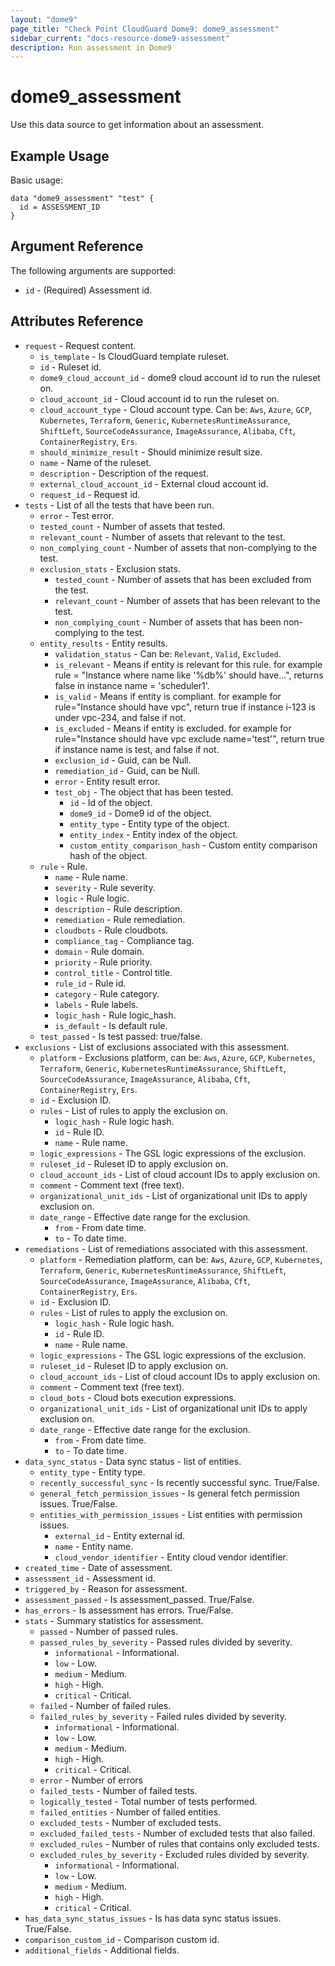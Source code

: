 ```yaml
---
layout: "dome9"
page_title: "Check Point CloudGuard Dome9: dome9_assessment"
sidebar_current: "docs-resource-dome9-assessment"
description: Run assessment in Dome9
---
```


# dome9_assessment

Use this data source to get information about an assessment.

## Example Usage

Basic usage:

```hcl
data "dome9_assessment" "test" {
  id = ASSESSMENT_ID
}
```

## Argument Reference

The following arguments are supported:

* `id` - (Required) Assessment id.


  
## Attributes Reference

* `request` - Request content.
  * `is_template` - Is CloudGuard template ruleset.
  * `id` - Ruleset id.
  * `dome9_cloud_account_id` - dome9 cloud account id to run the ruleset on.
  * `cloud_account_id` - Cloud account id to run the ruleset on.
  * `cloud_account_type` - Cloud account type. Can be: `Aws`, `Azure`, `GCP`, `Kubernetes`, `Terraform`, `Generic`, `KubernetesRuntimeAssurance`, `ShiftLeft`, `SourceCodeAssurance`, `ImageAssurance`, `Alibaba`, `Cft`, `ContainerRegistry`, `Ers`.
  * `should_minimize_result` - Should minimize result size.
  * `name` - Name of the ruleset.
  * `description` - Description of the request.
  * `external_cloud_account_id` - External cloud account id.
  * `request_id` - Request id.
* `tests` - List of all the tests that have been run.
  * `error` - Test error.
  * `tested_count` - Number of assets that tested.
  * `relevant_count` - Number of assets that relevant to the test.
  * `non_complying_count` - Number of assets that non-complying to the test.
  * `exclusion_stats` - Exclusion stats.
    * `tested_count` - Number of assets that has been excluded from the test.
    * `relevant_count` - Number of assets that has been relevant to the test.
    * `non_complying_count` - Number of assets that has been non-complying to the test.
  * `entity_results` - Entity results.
    * `validation_status` - Can be: `Relevant`, `Valid`, `Excluded`.
    * `is_relevant` - Means if entity is relevant for this rule. for example rule = "Instance where name like '%db%' should have...", returns false in instance name = 'scheduler1'.
    * `is_valid` - Means if entity is compliant. for example for rule="Instance should have vpc", return true if instance i-123 is under vpc-234, and false if not.
    * `is_excluded` - Means if entity is excluded. for example for rule="Instance should have vpc exclude name='test'", return true if instance name is test, and false if not.
    * `exclusion_id` - Guid, can be Null.
    * `remediation_id` - Guid, can be Null.
    * `error` - Entity result error.
    * `test_obj` - The object that has been tested.
      * `id` - Id of the object.
      * `dome9_id` - Dome9 id of the object.
      * `entity_type` - Entity type of the object.
      * `entity_index` - Entity index of the object.
      * `custom_entity_comparison_hash` - Custom entity comparison hash of the object.
  * `rule` - Rule.
    * `name` - Rule name.
    * `severity` - Rule severity.
    * `logic` - Rule logic.
    * `description` - Rule description.
    * `remediation` - Rule remediation.
    * `cloudbots` - Rule cloudbots.
    * `compliance_tag` - Compliance tag.
    * `domain` - Rule domain.
    * `priority` - Rule priority.
    * `control_title` - Control title.
    * `rule_id` - Rule id.
    * `category` - Rule category.
    * `labels` - Rule labels.
    * `logic_hash` - Rule logic_hash.
    * `is_default` - Is default rule.
  * `test_passed` - Is test passed: true/false.
* `exclusions` - List of exclusions associated with this assessment.
  * `platform` - Exclusions platform, can be: `Aws`, `Azure`, `GCP`, `Kubernetes`, `Terraform`, `Generic`, `KubernetesRuntimeAssurance`, `ShiftLeft`, `SourceCodeAssurance`, `ImageAssurance`, `Alibaba`, `Cft`, `ContainerRegistry`, `Ers`.
  * `id` - Exclusion ID.
  * `rules` - List of rules to apply the exclusion on.
    * `logic_hash` - Rule logic hash.
    * `id` - Rule ID.
    * `name` - Rule name.
  * `logic_expressions` - The GSL logic expressions of the exclusion.
  * `ruleset_id` - Ruleset ID to apply exclusion on.
  * `cloud_account_ids` - List of cloud account IDs to apply exclusion on.
  * `comment` - Comment text (free text).
  * `organizational_unit_ids` - List of organizational unit IDs to apply exclusion on.
  * `date_range` - Effective date range for the exclusion.
    * `from` - From date time.
    * `to` - To date time.
* `remediations` - List of remediations associated with this assessment.
  * `platform` - Remediation platform, can be: `Aws`, `Azure`, `GCP`, `Kubernetes`, `Terraform`, `Generic`, `KubernetesRuntimeAssurance`, `ShiftLeft`, `SourceCodeAssurance`, `ImageAssurance`, `Alibaba`, `Cft`, `ContainerRegistry`, `Ers`.
  * `id` - Exclusion ID.
  * `rules` - List of rules to apply the exclusion on.
    * `logic_hash` - Rule logic hash.
    * `id` - Rule ID.
    * `name` - Rule name.
  * `logic_expressions` - The GSL logic expressions of the exclusion.
  * `ruleset_id` - Ruleset ID to apply exclusion on.
  * `cloud_account_ids` - List of cloud account IDs to apply exclusion on.
  * `comment` - Comment text (free text).
  * `cloud_bots` - Cloud bots execution expressions.
  * `organizational_unit_ids` - List of organizational unit IDs to apply exclusion on.
  * `date_range` - Effective date range for the exclusion.
    * `from` - From date time.
    * `to` - To date time.
* `data_sync_status` - Data sync status - list of entities.
  * `entity_type` - Entity type.
  * `recently_successful_sync` - Is recently successful sync. True/False.
  * `general_fetch_permission_issues` - Is general fetch permission issues. True/False.
  * `entities_with_permission_issues` - List entities with permission issues.
    * `external_id` - Entity external id.
    * `name` - Entity name.
    * `cloud_vendor_identifier` - Entity cloud vendor identifier.
* `created_time` - Date of assessment.
* `assessment_id` - Assessment id.
* `triggered_by` - Reason for assessment.
* `assessment_passed` - Is assessment_passed. True/False.
* `has_errors` - Is assessment has errors. True/False.
* `stats` - Summary statistics for assessment.
  * `passed` - Number of passed rules.
  * `passed_rules_by_severity` - Passed rules divided by severity.
    * `informational` - Informational.
    * `low` - Low.
    * `medium` - Medium.
    * `high` - High.
    * `critical` - Critical.
  * `failed` - Number of failed rules.
  * `failed_rules_by_severity` - Failed rules divided by severity.
    * `informational` - Informational.
    * `low` - Low.
    * `medium` - Medium.
    * `high` - High.
    * `critical` - Critical.
  * `error` - Number of errors
  * `failed_tests` - Number of failed tests.
  * `logically_tested` - Total number of tests performed.
  * `failed_entities` - Number of failed entities.
  * `excluded_tests` - Number of excluded tests.
  * `excluded_failed_tests` - Number of excluded tests that also failed.
  * `excluded_rules` - Number of rules that contains only excluded tests.
  * `excluded_rules_by_severity` - Excluded rules divided by severity.
    * `informational` - Informational.
    * `low` - Low.
    * `medium` - Medium.
    * `high` - High.
    * `critical` - Critical.
* `has_data_sync_status_issues` - Is has data sync status issues. True/False.
* `comparison_custom_id` - Comparison custom id.
* `additional_fields` - Additional fields.































 